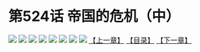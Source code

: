 # 第524话 帝国的危机（中）
![](https://mhpic.xiaomingtaiji.net/comic/D/斗破苍穹拆分版/524话/1.jpg-zymk.middle.webp)
![](https://mhpic.xiaomingtaiji.net/comic/D/斗破苍穹拆分版/524话/2.jpg-zymk.middle.webp)
![](https://mhpic.xiaomingtaiji.net/comic/D/斗破苍穹拆分版/524话/3.jpg-zymk.middle.webp)
![](https://mhpic.xiaomingtaiji.net/comic/D/斗破苍穹拆分版/524话/4.jpg-zymk.middle.webp)
![](https://mhpic.xiaomingtaiji.net/comic/D/斗破苍穹拆分版/524话/5.jpg-zymk.middle.webp)
![](https://mhpic.xiaomingtaiji.net/comic/D/斗破苍穹拆分版/524话/6.jpg-zymk.middle.webp)
![](https://mhpic.xiaomingtaiji.net/comic/D/斗破苍穹拆分版/524话/7.jpg-zymk.middle.webp)
![](https://mhpic.xiaomingtaiji.net/comic/D/斗破苍穹拆分版/524话/8.jpg-zymk.middle.webp)
[【上一章】](./523.md)
[【目录】](./READMD.md)
[【下一章】](./525.md)
